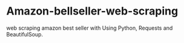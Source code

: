 # Amazon-bellseller-web-scraping
web scraping amazon best seller with Using Python,  Requests and BeautifulSoup.
